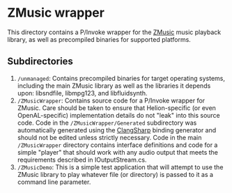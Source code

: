 # ZMusic wrapper
This directory contains a P/Invoke wrapper for the [ZMusic](https://github.com/ZDoom/ZMusic) music playback library, as well as precompiled binaries for supported platforms.

## Subdirectories
1. `/unmanaged`: Contains precompiled binaries for target operating systems, including the main ZMusic library as well as the libraries it depends upon:  libsndfile, libmpg123, and libfluidsynth.
2. `/ZMusicWrapper`: Contains source code for a P/Invoke wrapper for ZMusic.  Care should be taken to ensure that Helion-specific (or even OpenAL-specific) implementation details do not "leak" into this source code.  Code in the `/ZMusicWrapper/Generated` subdirectory was automatically generated using the [ClangSharp](https://sharovarskyi.com/blog/posts/clangsharp-dotnet-interop-bindings/) binding generator and should not be edited unless strictly necessary.  Code in the main `/ZMusicWrapper` directory contains interface definitions and code for a simple "player" that should work with any audio output that meets the requirements described in IOutputStream.cs.
3. `/ZMusicDemo`:  This is a simple test application that will attempt to use the ZMusic library to play whatever file (or directory) is passed to it as a command line parameter.
